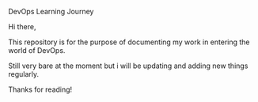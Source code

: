 DevOps Learning Journey

Hi there,

This repository is for the purpose of documenting my work in entering the world of DevOps.

Still very bare at the moment but i will be updating and adding new things regularly.

Thanks for reading!
